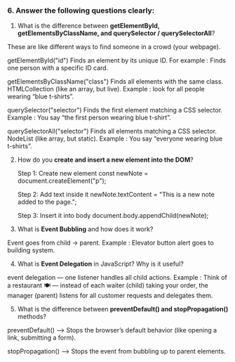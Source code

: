 
### 6. Answer the following questions clearly:

1. What is the difference between **getElementById, getElementsByClassName, and querySelector / querySelectorAll**?

  These are like different ways to find someone in a crowd (your webpage).

  getElementById("id")	Finds an element by its unique ID. For example : Finds one person with a specific ID card.

  getElementsByClassName("class") Finds all elements with the same class. HTMLCollection (like an array, but live). Example : look for all people wearing “blue t-shirts”.

  querySelector("selector")	Finds the first element matching a CSS selector. Example :	You say “the first person wearing blue t-shirt”.

  querySelectorAll("selector")	Finds all elements matching a CSS selector. NodeList (like array, but static). Example :	You say “everyone wearing blue t-shirts”.
 
2. How do you **create and insert a new element into the DOM**?

   Step 1: Create new element
  const newNote = document.createElement("p");

   Step 2: Add text inside it
  newNote.textContent = "This is a new note added to the page.";

   Step 3: Insert it into body
  document.body.appendChild(newNote);

3. What is **Event Bubbling** and how does it work?

  Event goes from child → parent. Example : Elevator button alert goes to building system.

4. What is **Event Delegation** in JavaScript? Why is it useful?

  event delegation — one listener handles all child actions. Example : Think of a restaurant 🍽️ — instead of each waiter (child) taking your order, the manager (parent) listens for all customer requests and delegates them.

5. What is the difference between **preventDefault() and stopPropagation()** methods?

  preventDefault() --> Stops the browser’s default behavior (like opening a link, submitting a form).

  stopPropagation() --> Stops the event from bubbling up to parent elements.

